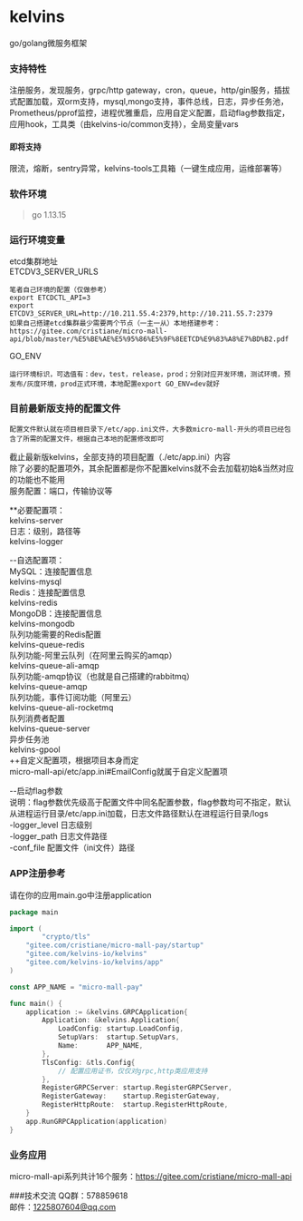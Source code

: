 # kelvins

go/golang微服务框架

### 支持特性
注册服务，发现服务，grpc/http gateway，cron，queue，http/gin服务，插拔式配置加载，双orm支持，mysql,mongo支持，事件总线，日志，异步任务池，   
Prometheus/pprof监控，进程优雅重启，应用自定义配置，启动flag参数指定，应用hook，工具类（由kelvins-io/common支持），全局变量vars

#### 即将支持
限流，熔断，sentry异常，kelvins-tools工具箱（一键生成应用，运维部署等）

### 软件环境
> go 1.13.15

### 运行环境变量
etcd集群地址   
ETCDV3_SERVER_URLS     
```
笔者自己环境的配置（仅做参考） 
export ETCDCTL_API=3
export ETCDV3_SERVER_URL=http://10.211.55.4:2379,http://10.211.55.7:2379
如果自己搭建etcd集群最少需要两个节点（一主一从）本地搭建参考：https://gitee.com/cristiane/micro-mall-api/blob/master/%E5%BE%AE%E5%95%86%E5%9F%8EETCD%E9%83%A8%E7%BD%B2.pdf
```

GO_ENV
```
运行环境标识，可选值有：dev，test，release，prod；分别对应开发环境，测试环境，预发布/灰度环境，prod正式环境，本地配置export GO_ENV=dev就好
```

### 目前最新版支持的配置文件
``` 
配置文件默认就在项目根目录下/etc/app.ini文件，大多数micro-mall-开头的项目已经包含了所需的配置文件，根据自己本地的配置修改即可
```
截止最新版kelvins，全部支持的项目配置（./etc/app.ini）内容   
除了必要的配置项外，其余配置都是你不配置kelvins就不会去加载初始&当然对应的功能也不能用   
服务配置：端口，传输协议等   

**必要配置项：   
kelvins-server    
日志：级别，路径等   
kelvins-logger   

--自选配置项：   
MySQL：连接配置信息   
kelvins-mysql   
Redis：连接配置信息   
kelvins-redis   
MongoDB：连接配置信息   
kelvins-mongodb   
队列功能需要的Redis配置   
kelvins-queue-redis   
队列功能-阿里云队列（在阿里云购买的amqp）   
kelvins-queue-ali-amqp   
队列功能-amqp协议（也就是自己搭建的rabbitmq）   
kelvins-queue-amqp   
队列功能，事件订阅功能（阿里云）   
kelvins-queue-ali-rocketmq   
队列消费者配置   
kelvins-queue-server   
异步任务池   
kelvins-gpool   
++自定义配置项，根据项目本身而定    
micro-mall-api/etc/app.ini#EmailConfig就属于自定义配置项    

--启动flag参数   
说明：flag参数优先级高于配置文件中同名配置参数，flag参数均可不指定，默认从进程运行目录/etc/app.ini加载，日志文件路径默认在进程运行目录/logs   
-logger_level 日志级别   
-logger_path  日志文件路径   
-conf_file  配置文件（ini文件）路径

### APP注册参考
请在你的应用main.go中注册application
```go
package main

import (
        "crypto/tls"
	"gitee.com/cristiane/micro-mall-pay/startup"
	"gitee.com/kelvins-io/kelvins"
	"gitee.com/kelvins-io/kelvins/app"
)

const APP_NAME = "micro-mall-pay"

func main() {
	application := &kelvins.GRPCApplication{
		Application: &kelvins.Application{
			LoadConfig: startup.LoadConfig,
			SetupVars:  startup.SetupVars,
			Name:       APP_NAME,
		},
		TlsConfig: &tls.Config{
			// 配置应用证书，仅仅对grpc,http类应用支持
		},
		RegisterGRPCServer: startup.RegisterGRPCServer,
		RegisterGateway:    startup.RegisterGateway,
		RegisterHttpRoute:  startup.RegisterHttpRoute,
	}
	app.RunGRPCApplication(application)
}
```

### 业务应用
micro-mall-api系列共计16个服务：https://gitee.com/cristiane/micro-mall-api

###技术交流
QQ群：578859618   
邮件：1225807604@qq.com